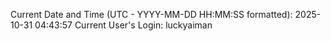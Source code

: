 Current Date and Time (UTC - YYYY-MM-DD HH:MM:SS formatted): 2025-10-31 04:43:57
Current User's Login: luckyaiman
